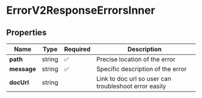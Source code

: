 # ErrorV2ResponseErrorsInner



## Properties

| Name | Type | Required | Description |
| ------------ | ------------- | ------------- | ------------- |
| **path** | string | ✅ | Precise location of the error |
**message** | string | ✅ | Specific description of the error |
**docUrl** | string |  | Link to doc url so user can troubleshoot error easily |


